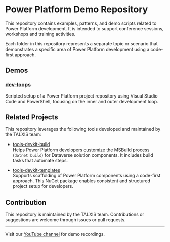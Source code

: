 # Power Platform Demo Repository

This repository contains examples, patterns, and demo scripts related to Power Platform development. It is intended to support conference sessions, workshops and training activities.

Each folder in this repository represents a separate topic or scenario that demonstrates a specific area of Power Platform development using a code-first approach.

## Demos

### [dev-loops](./inner-dev-loops/README.md)
Scripted setup of a Power Platform project repository using Visual Studio Code and PowerShell, focusing on the inner and outer development loop.


## Related Projects

This repository leverages the following tools developed and maintained by the TALXIS team:

- [tools-devkit-build](https://github.com/TALXIS/tools-devkit-build)  
  Helps Power Platform developers customize the MSBuild process (`dotnet build`) for Dataverse solution components. It includes build tasks that automate steps.

- [tools-devkit-templates](https://github.com/TALXIS/tools-devkit-templates)  
  Supports scaffolding of Power Platform components using a code-first approach. This NuGet package enables consistent and structured project setup for developers.


## Contribution

This repository is maintained by the TALXIS team. Contributions or suggestions are welcome through issues or pull requests.

---

Visit our [YouTube channel](https://www.youtube.com/playlist?list=PLFCzz03beGm5cthgn7LZh4bt-d9g1G6ip) for demo recordings.
